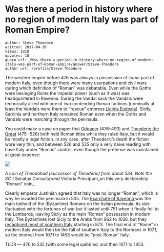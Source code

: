 # Was there a period in history where no region of modern Italy was part of Roman Empire?

	author: Steve Theodore
	written: 2017-04-30
	views: 1018
	upvotes: 18
	quora url: /Was-there-a-period-in-history-where-no-region-of-modern-Italy-was-part-of-Roman-Empire/answer/Steve-Theodore
	author url: /profile/Steve-Theodore


The western empire before 476 was always in possession of _some_ part of modern Italy, even though there were many usurpations and civil wars during which definition of “Roman” was debatable. Even while the Goths were besieging Rome the imperial power (such as it was) was headquartered in Ravenna. During the Vandal sack the Vandals were technically allied with one of two contending Roman factions (nominally at least the Vandals were there to “rescue” empress [Licinia Eudoxia](https://en.wikipedia.org/wiki/Licinia_Eudoxia)). Sicily, Sardinia and northern Italy remained Roman even when the Goths and Vandals were marching through the peninsula.

You could make a case on paper that [Odoacer](https://en.wikipedia.org/wiki/Odoacer) (476–493) and [Theoderic the Great](https://en.wikipedia.org/wiki/Theoderic_the_Great) (475- 526) both held Roman titles while they ruled Italy, but it would be mostly a legal fiction. In any case, after Theoderic’s death the fiction wore very thin, and between 526 and 535 only a very naive reading with have Italy under “Roman” control, even though the pretense was maintained at great expense:

![](https://qph.fs.quoracdn.net/main-qimg-e08dcc49af8b63d00474df9285c8214e-c)

_A coin of Theodahad (successor of Theoderic) from about 534. Note the SC (_ Senatus Consulta)_and_ Victoria Principum_on this very deliberately “Roman” coin_ 

Clearly emperor Justinian agreed that Italy was no longer “Roman”, which is why he invaded the peninsula in 535. The [Exarchate of Ravenna ](https://en.wikipedia.org/wiki/Exarchate_of_Ravenna)was the main toehold of the (Byzantine) Romans on the Italian peninsula; its size fluctuated with the fortunes of war but it lasted until 751 when it finally fell to the Lombards, leaving Sicily as the main “Roman” possession in modern Italy. The Byzantines lost Siciy to the Arabs from 962 to 1038, but they [recaptured most of southern Italy](https://en.wikipedia.org/wiki/Catepanate_of_Italy) starting in 873. The final end of “Rome” in modern Italy would then be the fall of southern Italy to the Normans in 1071, so the interval from 1071 to 1453 would be “post-Roman” Italy.

TLDR — 476 to 535 (with some legal quibbles) and then 1071 to 1453.

